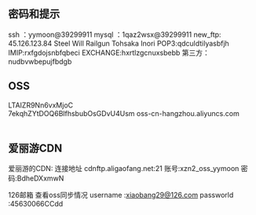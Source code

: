 ## 密码和提示

﻿ssh ：yymoon@39299911
mysql ：1qaz2wsx@39299911
new_ftp:	45.126.123.84
Steel Will
Railgun
Tohsaka
Inori
POP3:qdculdtilyasbfjh
IMIP:rxfgdojsnbfqbeci
EXCHANGE:hxrtlzgcnuxsbebb
第三方：nudbvwbepujfbdgb


## OSS

 LTAIZR9Nn6vxMjoC        	
 7ekqhZYtDOQ6BlfhsbubOsGDvU4Usm
 oss-cn-hangzhou.aliyuncs.com
​	  
​	

## 爱丽游CDN

爱丽游的CDN:
连接地址 cdnftp.aligaofang.net:21
账号:xzn2_oss_yymoon
密码:BdheDXxmwN

126邮箱 查看oss同步情况
 username :xiaobang29@126.com
 passworld :45630066CCdd
​	
